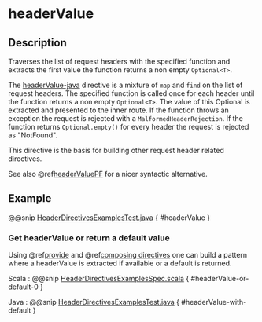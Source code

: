 # headerValue

## Description

Traverses the list of request headers with the specified function and extracts the first value the function returns a non empty `Optional<T>`.

The [headerValue-java]() directive is a mixture of `map` and `find` on the list of request headers. The specified function
is called once for each header until the function returns a non empty `Optional<T>`. The value of this Optional is extracted and presented to the
inner route. If the function throws an exception the request is rejected with a `MalformedHeaderRejection`. If the
function returns `Optional.empty()` for every header the request is rejected as "NotFound".

This directive is the basis for building other request header related directives.

See also @ref[headerValuePF](headerValuePF.md) for a nicer syntactic alternative.

## Example

@@snip [HeaderDirectivesExamplesTest.java]($test$/java/docs/http/javadsl/server/directives/HeaderDirectivesExamplesTest.java) { #headerValue }

### Get headerValue or return a default value

Using @ref[provide](../basic-directives/provide.md) and @ref[composing directives](../index.md#composing-directives) one can build a pattern where a headerValue is extracted if available or a default is returned. 

Scala
:  @@snip [HeaderDirectivesExamplesSpec.scala]($test$/scala/docs/http/scaladsl/server/directives/HeaderDirectivesExamplesSpec.scala) { #headerValue-or-default-0 }

Java
:  @@snip [HeaderDirectivesExamplesTest.java]($test$/java/docs/http/javadsl/server/directives/HeaderDirectivesExamplesTest.java) { #headerValue-with-default }
